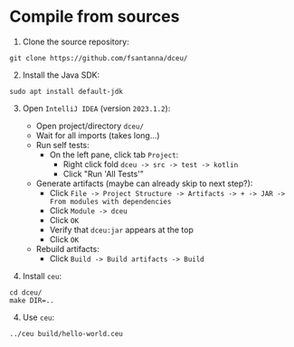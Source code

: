 # Compile from sources

1. Clone the source repository:

```
git clone https://github.com/fsantanna/dceu/
```

2. Install the Java SDK:

```
sudo apt install default-jdk
```

3. Open `IntelliJ IDEA` (version `2023.1.2`):
    - Open project/directory `dceu/`
    - Wait for all imports (takes long...)
    - Run self tests:
        - On the left pane, click tab `Project`:
            - Right click fold `dceu -> src -> test -> kotlin`
            - Click "Run 'All Tests'"
    - Generate artifacts (maybe can already skip to next step?):
        - Click `File -> Project Structure -> Artifacts -> + -> JAR -> From modules with dependencies`
        - Click `Module -> dceu`
        - Click `OK`
        - Verify that `dceu:jar` appears at the top
        - Click `OK`
    - Rebuild artifacts:
        - Click `Build -> Build artifacts -> Build`

3. Install `ceu`:

```
cd dceu/
make DIR=..
```

4. Use `ceu`:

```
../ceu build/hello-world.ceu
```
